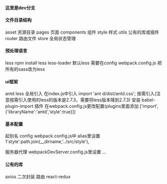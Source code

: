 ####  这里是dev分支
####  文件目录结构
asset 资源目录
pages 页面
components 组件
style 样式
utils 公有的库或插件
router 路由文件
store 全局状态管理

####  预处理语言 
less
 npm install less less-loader
 默认less 需要在config webpack.config.js 把所有的sass改为less
####  ui框架
antd less
全局引入
在index.js中引入 import 'ant  d/dist/antd.css';
按需引入(注意按需引入使用的less的版本是2.7.3，需要将less版本降到2.7.3)
 安装 babel-plugin-import 插件 在webpack.config.js更改配置(plugins里面添加 ['import',{'libraryName':'antd','style':true}])
####  基本配置
起别名
config webpack.config.js中 alias里设置 1'style':path.join(__dirname,'../src/style'),

服务器代理
webpackDevServer.config.js里设置
...
####   公有的库
 axios 二次封装
 路由
 react-redux

